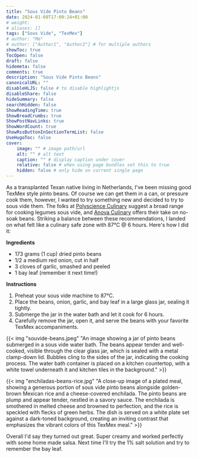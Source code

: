 ```yaml
---
title: "Sous Vide Pinto Beans"
date: 2024-01-09T17:09:24+01:00
# weight: 
# aliases: []
tags: ["Sous Vide", "TexMex"]
# author: "Me"
# author: ["Author1", "Author2"] # for multiple authors
showToc: true
TocOpen: false
draft: false
hidemeta: false
comments: true
description: "Sous Vide Pinto Beans"
canonicalURL: ""
disableHLJS: false # to disable highlightjs
disableShare: false
hideSummary: false
searchHidden: false
ShowReadingTime: true
ShowBreadCrumbs: true
ShowPostNavLinks: true
ShowWordCount: true
ShowRssButtonInSectionTermList: false
UseHugoToc: false
cover:
    image: "" # image path/url
    alt: "" # alt text
    caption: "" # display caption under cover
    relative: false # when using page bundles set this to true
    hidden: false # only hide on current single page
---
```


As a transplanted Texan native living in Netherlands, I've been missing good TexMex style pinto beans. Of course we can get them in a can, or pressure cook them, however, I wanted to try something new and decided to try to sous vide them. The folks at [Polyscience Culinary][polyscience-link] suggest a broad range for cooking legumes sous vide, and [Anova Culinary][anova-link] offers their take on no-soak beans. Striking a balance between these recommendations, I landed on what felt like a culinary safe zone with 87°C @ 6 hours. Here's how I did it:

**Ingredients**
- 173 grams (1 cup) dried pinto beans
- 1/2 a medium red onion, cut in half
- 3 cloves of garlic, smashed and peeled
- 1 bay leaf (remember it next time!)

**Instructions**
1. Preheat your sous vide machine to 87°C.
2. Place the beans, onion, garlic, and bay leaf in a large glass jar, sealing it tightly.
3. Submerge the jar in the water bath and let it cook for 6 hours.
4. Carefully remove the jar, open it, and serve the beans with your favorite TexMex accompaniments.

{{< img "souvide-beans.jpeg" "An image showing a jar of pinto beans submerged in a sous vide water bath. The beans appear tender and well-cooked, visible through the clear glass jar, which is sealed with a metal clamp-down lid. Bubbles cling to the sides of the jar, indicating the cooking process. The water bath container is placed on a kitchen countertop, with a white towel underneath it and kitchen tiles in the background." >}}

{{< img "enchiladas-beans-rice.jpg" "A close-up image of a plated meal, showing a generous portion of sous vide pinto beans alongside golden-brown Mexican rice and a cheese-covered enchilada. The pinto beans are plump and appear tender, nestled in a savory sauce. The enchilada is smothered in melted cheese and browned to perfection, and the rice is speckled with flecks of green herbs. The dish is served on a white plate set against a dark-toned background, creating an inviting contrast that emphasizes the vibrant colors of this TexMex meal." >}}

Overall I'd say they turned out great. Super creamy and worked perfectly with some home made salsa. Next time I'll try the 1% salt solution and try to remember the bay leaf. 

[polyscience-link]: https://www.recipes.polyscienceculinary.com/recipe/master-technique-cooking-legumes-sous-vide/
[anova-link]: https://recipes.anovaculinary.com/recipe/sous-vide-no-soak-beans

